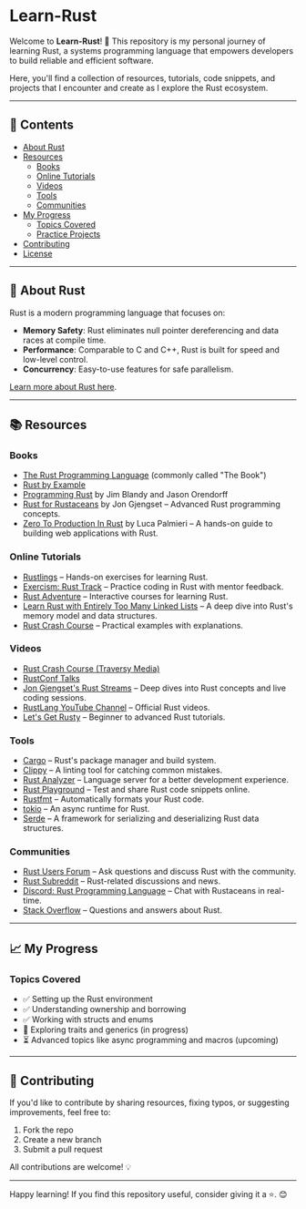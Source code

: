 # Learn-Rust

Welcome to **Learn-Rust**! 🚀 This repository is my personal journey of learning Rust, a systems programming language that empowers developers to build reliable and efficient software.

Here, you'll find a collection of resources, tutorials, code snippets, and projects that I encounter and create as I explore the Rust ecosystem.

---

## 📖 Contents

- [About Rust](#about-rust)
- [Resources](#resources)
  - [Books](#books)
  - [Online Tutorials](#online-tutorials)
  - [Videos](#videos)
  - [Tools](#tools)
  - [Communities](#communities)
- [My Progress](#my-progress)
  - [Topics Covered](#topics-covered)
  - [Practice Projects](#practice-projects)
- [Contributing](#contributing)
- [License](#license)

---

## 🦀 About Rust

Rust is a modern programming language that focuses on:
- **Memory Safety**: Rust eliminates null pointer dereferencing and data races at compile time.
- **Performance**: Comparable to C and C++, Rust is built for speed and low-level control.
- **Concurrency**: Easy-to-use features for safe parallelism.

[Learn more about Rust here](https://www.rust-lang.org).

---

## 📚 Resources

### Books
- [The Rust Programming Language](https://doc.rust-lang.org/book/) (commonly called "The Book")
- [Rust by Example](https://doc.rust-lang.org/rust-by-example/)
- [Programming Rust](https://www.oreilly.com/library/view/programming-rust-2nd/9781492052586/) by Jim Blandy and Jason Orendorff
- [Rust for Rustaceans](https://nostarch.com/rust-rustaceans) by Jon Gjengset – Advanced Rust programming concepts.
- [Zero To Production In Rust](https://www.zero2prod.com/) by Luca Palmieri – A hands-on guide to building web applications with Rust.

### Online Tutorials
- [Rustlings](https://github.com/rust-lang/rustlings) – Hands-on exercises for learning Rust.
- [Exercism: Rust Track](https://exercism.io/tracks/rust) – Practice coding in Rust with mentor feedback.
- [Rust Adventure](https://www.rustadventure.dev/) – Interactive courses for learning Rust.
- [Learn Rust with Entirely Too Many Linked Lists](https://rust-unofficial.github.io/too-many-lists/) – A deep dive into Rust's memory model and data structures.
- [Rust Crash Course](https://doc.rust-lang.org/stable/rust-by-example/hello.html) – Practical examples with explanations.

### Videos
- [Rust Crash Course (Traversy Media)](https://www.youtube.com/watch?v=zF34dRivLOw)
- [RustConf Talks](https://www.youtube.com/user/rustlang/videos)
- [Jon Gjengset's Rust Streams](https://www.youtube.com/c/JonGjengset) – Deep dives into Rust concepts and live coding sessions.
- [RustLang YouTube Channel](https://www.youtube.com/c/RustVideos) – Official Rust videos.
- [Let's Get Rusty](https://www.youtube.com/@letsgetrusty) – Beginner to advanced Rust tutorials.

### Tools
- [Cargo](https://doc.rust-lang.org/cargo/) – Rust's package manager and build system.
- [Clippy](https://github.com/rust-lang/rust-clippy) – A linting tool for catching common mistakes.
- [Rust Analyzer](https://rust-analyzer.github.io/) – Language server for a better development experience.
- [Rust Playground](https://play.rust-lang.org/) – Test and share Rust code snippets online.
- [Rustfmt](https://github.com/rust-lang/rustfmt) – Automatically formats your Rust code.
- [tokio](https://tokio.rs/) – An async runtime for Rust.
- [Serde](https://serde.rs/) – A framework for serializing and deserializing Rust data structures.

### Communities
- [Rust Users Forum](https://users.rust-lang.org/) – Ask questions and discuss Rust with the community.
- [Rust Subreddit](https://www.reddit.com/r/rust/) – Rust-related discussions and news.
- [Discord: Rust Programming Language](https://discord.gg/rust-lang) – Chat with Rustaceans in real-time.
- [Stack Overflow](https://stackoverflow.com/questions/tagged/rust) – Questions and answers about Rust.

---

## 📈 My Progress

### Topics Covered
- ✅ Setting up the Rust environment
- ✅ Understanding ownership and borrowing
- ✅ Working with structs and enums
- 🔄 Exploring traits and generics (in progress)
- ⏳ Advanced topics like async programming and macros (upcoming)

---

## 🤝 Contributing

If you'd like to contribute by sharing resources, fixing typos, or suggesting improvements, feel free to:
1. Fork the repo
2. Create a new branch
3. Submit a pull request

All contributions are welcome! 💡

---

Happy learning! If you find this repository useful, consider giving it a ⭐. 😊